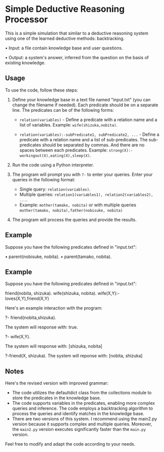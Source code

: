 # Simple Deductive Reasoning Processor

This is a simple simulation that similar to a deductive reasoning system using one of the learned deductive methods: backtracking.

&bull; Input: a file contain knowledge base and user questions.

&bull; Output: a system's answer, inferred from the question on the basis of existing knowledge.

## Usage

To use the code, follow these steps:

1. Define your knowledge base in a text file named "input.txt" (you can change the filename if needed). Each predicate should be on a separate line. The predicates can be of the following forms:

   - `relation(variables)` - Define a predicate with a relation name and a list of variables. Example: `wife(shizuka,nobita)`.

   - `relation(variables):-subPredicate1, subPredicate2, ...` - Define a predicate with a relation name and a list of sub-predicates. The sub-predicates should be separated by commas. And there are no spaces between each predicates. Example: `strong(X):-workingout(X),eating(X),sleep(X)`.

2. Run the code using a Python interpreter.

3. The program will prompt you with `?-` to enter your queries. Enter your queries in the following format:

   - Single query: `relation(variables)`.
   - Multiple queries: `relation1(variables1), relation2(variables2), ...`.
   - Example: `mother(tamako, nobita)` or with multiple queries `mother(tamako, nobita),father(nobisuke, nobita)`

4. The program will process the queries and provide the results.

## Example

Suppose you have the following predicates defined in "input.txt":

&bull; parent(nobisuke, nobita).
&bull; parent(tamako, nobita).

## Example

Suppose you have the following predicates defined in "input.txt":

friend(nobita, shizuka).
wife(shizuka, nobita).
wife(X,Y):-loves(X,Y),friend(X,Y)

Here's an example interaction with the program:

?- friend(nobita,shizuka).

The system will response with: true.

?- wife(X,Y).

The system will response with: [shizuka, nobita]

?-friend(X, shizuka).
The system will reponse with: [nobita, shizuka]

## Notes

Here's the revised version with improved grammar:

- The code utilizes the defaultdict class from the collections module to store the predicates in the knowledge base.
- The code supports variables in the predicates, enabling more complex queries and inference.
The code employs a backtracking algorithm to process the queries and identify matches in the knowledge base.
- There are two versions of this system. I recommend using the main2.py version because it supports complex and multiple queries. Moreover, the `main2.py` version executes significantly faster than the `main.py` version.

Feel free to modify and adapt the code according to your needs.
